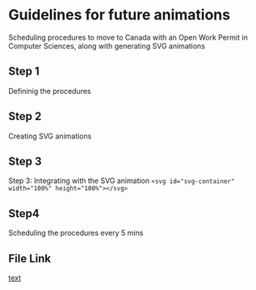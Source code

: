 # Guidelines for future animations

 Scheduling procedures to move to Canada with an Open Work 
 Permit in Computer Sciences, along with generating SVG animations

## Step 1

Defininig the procedures

## Step 2

Creating SVG animations

## Step 3

Step 3: Integrating with the SVG animation
`<svg id="svg-container" width="100%" height="100%"></svg>`

## Step4

Scheduling the procedures every 5 mins

## File Link

[text](/js/animations.js)